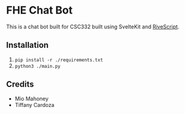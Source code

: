 # FHE Chat Bot
This is a chat bot built for CSC332 built using SvelteKit and [RiveScript](www.rivescript.com).


## Installation
1. `pip install -r ./requirements.txt`
2. `python3 ./main.py`

## Credits
- Mio Mahoney
- Tiffany Cardoza
